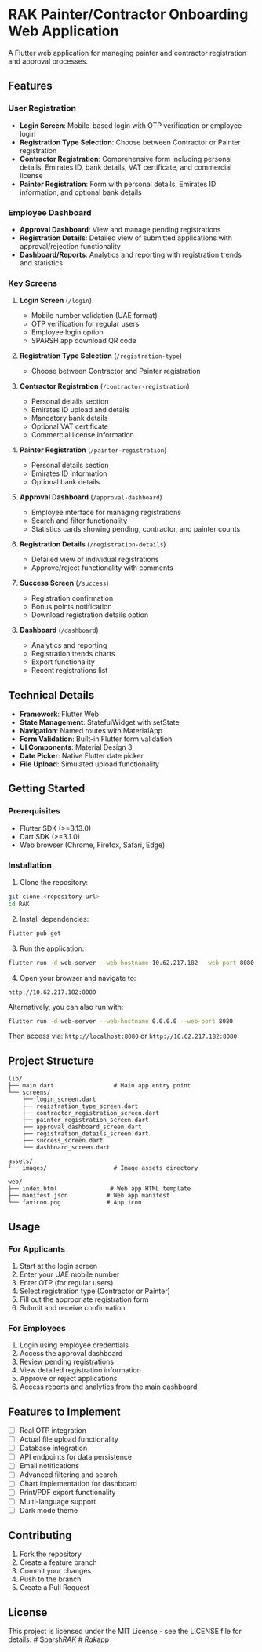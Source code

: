 # RAK Painter/Contractor Onboarding Web Application

A Flutter web application for managing painter and contractor registration and approval processes.

## Features

### User Registration
- **Login Screen**: Mobile-based login with OTP verification or employee login
- **Registration Type Selection**: Choose between Contractor or Painter registration
- **Contractor Registration**: Comprehensive form including personal details, Emirates ID, bank details, VAT certificate, and commercial license
- **Painter Registration**: Form with personal details, Emirates ID information, and optional bank details

### Employee Dashboard
- **Approval Dashboard**: View and manage pending registrations
- **Registration Details**: Detailed view of submitted applications with approval/rejection functionality
- **Dashboard/Reports**: Analytics and reporting with registration trends and statistics

### Key Screens

1. **Login Screen** (`/login`)
   - Mobile number validation (UAE format)
   - OTP verification for regular users
   - Employee login option
   - SPARSH app download QR code

2. **Registration Type Selection** (`/registration-type`)
   - Choose between Contractor and Painter registration

3. **Contractor Registration** (`/contractor-registration`)
   - Personal details section
   - Emirates ID upload and details
   - Mandatory bank details
   - Optional VAT certificate
   - Commercial license information

4. **Painter Registration** (`/painter-registration`)
   - Personal details section
   - Emirates ID information
   - Optional bank details

5. **Approval Dashboard** (`/approval-dashboard`)
   - Employee interface for managing registrations
   - Search and filter functionality
   - Statistics cards showing pending, contractor, and painter counts

6. **Registration Details** (`/registration-details`)
   - Detailed view of individual registrations
   - Approve/reject functionality with comments

7. **Success Screen** (`/success`)
   - Registration confirmation
   - Bonus points notification
   - Download registration details option

8. **Dashboard** (`/dashboard`)
   - Analytics and reporting
   - Registration trends charts
   - Export functionality
   - Recent registrations list

## Technical Details

- **Framework**: Flutter Web
- **State Management**: StatefulWidget with setState
- **Navigation**: Named routes with MaterialApp
- **Form Validation**: Built-in Flutter form validation
- **UI Components**: Material Design 3
- **Date Picker**: Native Flutter date picker
- **File Upload**: Simulated upload functionality

## Getting Started

### Prerequisites
- Flutter SDK (>=3.13.0)
- Dart SDK (>=3.1.0)
- Web browser (Chrome, Firefox, Safari, Edge)

### Installation

1. Clone the repository:
```bash
git clone <repository-url>
cd RAK
```

2. Install dependencies:
```bash
flutter pub get
```

3. Run the application:
```bash
flutter run -d web-server --web-hostname 10.62.217.182 --web-port 8080
```

4. Open your browser and navigate to:
```
http://10.62.217.182:8080
```

Alternatively, you can also run with:
```bash
flutter run -d web-server --web-hostname 0.0.0.0 --web-port 8080
```
Then access via: `http://localhost:8080` or `http://10.62.217.182:8080`

## Project Structure

```
lib/
├── main.dart                 # Main app entry point
└── screens/
    ├── login_screen.dart
    ├── registration_type_screen.dart
    ├── contractor_registration_screen.dart
    ├── painter_registration_screen.dart
    ├── approval_dashboard_screen.dart
    ├── registration_details_screen.dart
    ├── success_screen.dart
    └── dashboard_screen.dart

assets/
└── images/                   # Image assets directory

web/
├── index.html               # Web app HTML template
├── manifest.json           # Web app manifest
└── favicon.png             # App icon
```

## Usage

### For Applicants
1. Start at the login screen
2. Enter your UAE mobile number
3. Enter OTP (for regular users)
4. Select registration type (Contractor or Painter)
5. Fill out the appropriate registration form
6. Submit and receive confirmation

### For Employees
1. Login using employee credentials
2. Access the approval dashboard
3. Review pending registrations
4. View detailed registration information
5. Approve or reject applications
6. Access reports and analytics from the main dashboard

## Features to Implement

- [ ] Real OTP integration
- [ ] Actual file upload functionality
- [ ] Database integration
- [ ] API endpoints for data persistence
- [ ] Email notifications
- [ ] Advanced filtering and search
- [ ] Chart implementation for dashboard
- [ ] Print/PDF export functionality
- [ ] Multi-language support
- [ ] Dark mode theme

## Contributing

1. Fork the repository
2. Create a feature branch
3. Commit your changes
4. Push to the branch
5. Create a Pull Request

## License

This project is licensed under the MIT License - see the LICENSE file for details.
#   S p a r s h _ R A K  
 #   R a k _ a p p  
 